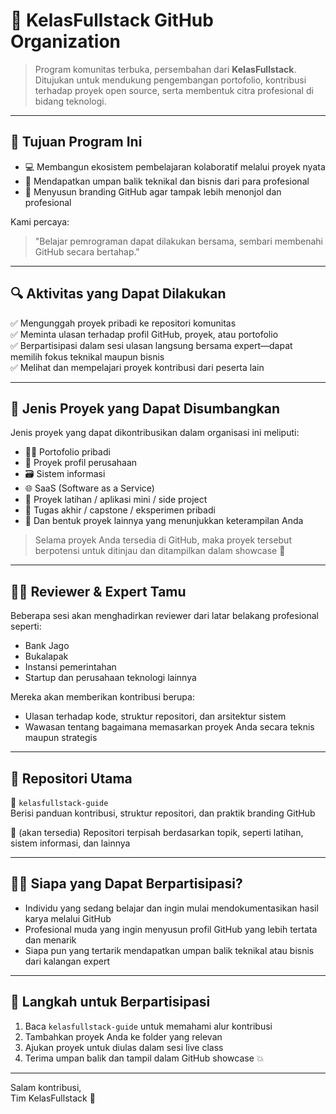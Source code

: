 # 🚀 KelasFullstack GitHub Organization

> Program komunitas terbuka, persembahan dari **KelasFullstack**. Ditujukan untuk mendukung pengembangan portofolio, kontribusi terhadap proyek open source, serta membentuk citra profesional di bidang teknologi.

---

## 🎯 Tujuan Program Ini

- 💻 Membangun ekosistem pembelajaran kolaboratif melalui proyek nyata
- 🧠 Mendapatkan umpan balik teknikal dan bisnis dari para profesional
- 💼 Menyusun branding GitHub agar tampak lebih menonjol dan profesional

Kami percaya:
> "Belajar pemrograman dapat dilakukan bersama, sembari membenahi GitHub secara bertahap."

---

## 🔍 Aktivitas yang Dapat Dilakukan

✅ Mengunggah proyek pribadi ke repositori komunitas  
✅ Meminta ulasan terhadap profil GitHub, proyek, atau portofolio  
✅ Berpartisipasi dalam sesi ulasan langsung bersama expert—dapat memilih fokus teknikal maupun bisnis  
✅ Melihat dan mempelajari proyek kontribusi dari peserta lain

---

## 🔧 Jenis Proyek yang Dapat Disumbangkan

Jenis proyek yang dapat dikontribusikan dalam organisasi ini meliputi:

- 🧑‍💼 Portofolio pribadi
- 🏢 Proyek profil perusahaan
- 🗃️ Sistem informasi
- 🌐 SaaS (Software as a Service)
- 🎯 Proyek latihan / aplikasi mini / side project
- 🧪 Tugas akhir / capstone / eksperimen pribadi
- 🧩 Dan bentuk proyek lainnya yang menunjukkan keterampilan Anda

> Selama proyek Anda tersedia di GitHub, maka proyek tersebut berpotensi untuk ditinjau dan ditampilkan dalam showcase 🚀

---

## 🧑‍🏫 Reviewer & Expert Tamu

Beberapa sesi akan menghadirkan reviewer dari latar belakang profesional seperti:
- Bank Jago
- Bukalapak
- Instansi pemerintahan
- Startup dan perusahaan teknologi lainnya

Mereka akan memberikan kontribusi berupa:
- Ulasan terhadap kode, struktur repositori, dan arsitektur sistem
- Wawasan tentang bagaimana memasarkan proyek Anda secara teknis maupun strategis

---

## 📂 Repositori Utama

🔸 `kelasfullstack-guide`  
Berisi panduan kontribusi, struktur repositori, dan praktik branding GitHub

🔸 (akan tersedia) Repositori terpisah berdasarkan topik, seperti latihan, sistem informasi, dan lainnya

---

## 🧑‍💻 Siapa yang Dapat Berpartisipasi?

- Individu yang sedang belajar dan ingin mulai mendokumentasikan hasil karya melalui GitHub
- Profesional muda yang ingin menyusun profil GitHub yang lebih tertata dan menarik
- Siapa pun yang tertarik mendapatkan umpan balik teknikal atau bisnis dari kalangan expert

---

## 💬 Langkah untuk Berpartisipasi

1. Baca `kelasfullstack-guide` untuk memahami alur kontribusi  
2. Tambahkan proyek Anda ke folder yang relevan  
3. Ajukan proyek untuk diulas dalam sesi live class  
4. Terima umpan balik dan tampil dalam GitHub showcase 💥

---

Salam kontribusi,  
Tim KelasFullstack 🚀
